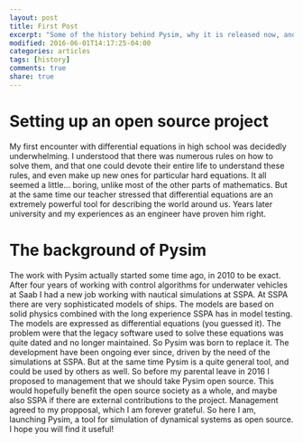 ```yaml
---
layout: post
title: First Post
excerpt: "Some of the history behind Pysim, why it is released now, and how SSPA made it possible to do so."
modified: 2016-06-01T14:17:25-04:00
categories: articles
tags: [history]
comments: true
share: true
---
```


# Setting up an open source project
My first encounter with differential equations in high school was decidedly underwhelming.
I understood that there was numerous rules on how to solve them, and that one could devote
their entire life to understand these rules, and even make up new ones for particular hard
equations. It all seemed a little... boring, unlike most of the other parts of mathematics.
But at the same time our teacher stressed that differential equations are an extremely powerful
tool for describing the world around us. Years later university and my experiences as an engineer
have proven him right. 

# The background of Pysim
The work with Pysim actually started some time ago, in 2010 to be exact. After four years
of working with control algorithms for underwater vehicles at Saab I had a new job working
with nautical simulations at SSPA. At SSPA there are very sophisticated models of ships.
The models are based on solid physics combined with the long experience SSPA has in model
testing. The models are expressed as differential equations (you guessed it). The problem
were that the legacy software used to solve these equations was quite dated and no longer
maintained. So Pysim was born to replace it. The development have been ongoing ever since,
driven by the need of the simulations at SSPA. But at the same time Pysim is a quite general
tool, and could be used by others as well. So before my parental leave in 2016 I proposed to 
management that we should take Pysim open source. This would hopefully benefit the open source
society as a whole, and maybe also SSPA if there are external contributions to the project.
Management agreed to my propposal, which I am forever grateful. So here I am, launching Pysim,
a tool for simulation of dynamical systems as open source. I hope you will find it useful!

